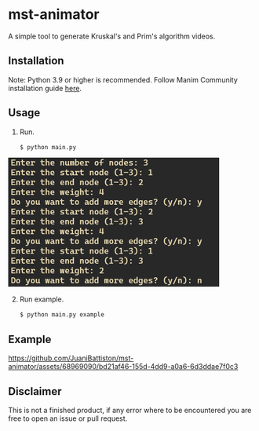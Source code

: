 
# mst-animator
A simple tool to generate Kruskal's and Prim's algorithm videos.

## Installation
Note: Python 3.9 or higher is recommended.
Follow Manim Community installation guide [here](https://docs.manim.community/en/stable/installation.html).

## Usage
1. Run.
   ```sh
   $ python main.py
   ```
   
![img](https://github.com/JuaniBattiston/mst-animator/raw/main/example-media/image.jpeg)


2. Run example.
   ```sh
   $ python main.py example
   ```


## Example

https://github.com/JuaniBattiston/mst-animator/assets/68969090/bd21af46-155d-4dd9-a0a6-6d3ddae7f0c3



## Disclaimer

This is not a finished product, if any error where to be encountered you are free to open an issue or pull request.

